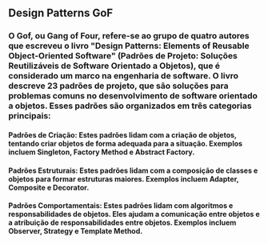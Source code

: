 ## Design Patterns GoF

### O Gof, ou Gang of Four, refere-se ao grupo de quatro autores que escreveu o livro "Design Patterns: Elements of Reusable Object-Oriented Software" (Padrões de Projeto: Soluções Reutilizáveis de Software Orientado a Objetos), que é considerado um marco na engenharia de software. O livro descreve 23 padrões de projeto, que são soluções para problemas comuns no desenvolvimento de software orientado a objetos. Esses padrões são organizados em três categorias principais:

#### Padrões de Criação: Estes padrões lidam com a criação de objetos, tentando criar objetos de forma adequada para a situação. Exemplos incluem Singleton, Factory Method e Abstract Factory.

#### Padrões Estruturais: Estes padrões lidam com a composição de classes e objetos para formar estruturas maiores. Exemplos incluem Adapter, Composite e Decorator.

#### Padrões Comportamentais: Estes padrões lidam com algoritmos e responsabilidades de objetos. Eles ajudam a comunicação entre objetos e a atribuição de responsabilidades entre objetos. Exemplos incluem Observer, Strategy e Template Method.
